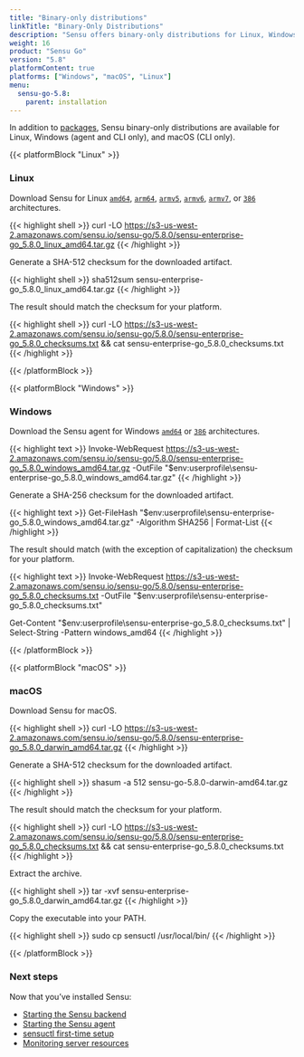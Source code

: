 ```yaml
---
title: "Binary-only distributions"
linkTitle: "Binary-Only Distributions"
description: "Sensu offers binary-only distributions for Linux, Windows, and macOS. Read the guide to learn how to download and verify Sensu binaries."
weight: 16
product: "Sensu Go"
version: "5.8"
platformContent: true
platforms: ["Windows", "macOS", "Linux"]
menu:
  sensu-go-5.8:
    parent: installation
---
```


In addition to [packages][1], Sensu binary-only distributions are available for Linux, Windows (agent and CLI only), and macOS (CLI only).

{{< platformBlock "Linux" >}}

### Linux

Download Sensu for Linux [`amd64`][14], [`arm64`][15], [`armv5`][16], [`armv6`][17], [`armv7`][18], or [`386`][19] architectures.

{{< highlight shell >}}
curl -LO https://s3-us-west-2.amazonaws.com/sensu.io/sensu-go/5.8.0/sensu-enterprise-go_5.8.0_linux_amd64.tar.gz
{{< /highlight >}}

Generate a SHA-512 checksum for the downloaded artifact.

{{< highlight shell >}}
sha512sum sensu-enterprise-go_5.8.0_linux_amd64.tar.gz
{{< /highlight >}}

The result should match the checksum for your platform.

{{< highlight shell >}}
curl -LO https://s3-us-west-2.amazonaws.com/sensu.io/sensu-go/5.8.0/sensu-enterprise-go_5.8.0_checksums.txt && cat sensu-enterprise-go_5.8.0_checksums.txt
{{< /highlight >}}

{{< /platformBlock >}}

{{< platformBlock "Windows" >}}

### Windows

Download the Sensu agent for Windows [`amd64`](https://s3-us-west-2.amazonaws.com/sensu.io/sensu-go/5.8.0/sensu-enterprise-go_5.8.0_windows_amd64.tar.gz) or [`386`](https://s3-us-west-2.amazonaws.com/sensu.io/sensu-go/5.8.0/sensu-enterprise-go_5.8.0_windows_386.tar.gz) architectures.

{{< highlight text >}}
Invoke-WebRequest https://s3-us-west-2.amazonaws.com/sensu.io/sensu-go/5.8.0/sensu-enterprise-go_5.8.0_windows_amd64.tar.gz  -OutFile "$env:userprofile\sensu-enterprise-go_5.8.0_windows_amd64.tar.gz"
{{< /highlight >}}

Generate a SHA-256 checksum for the downloaded artifact.

{{< highlight text >}}
Get-FileHash "$env:userprofile\sensu-enterprise-go_5.8.0_windows_amd64.tar.gz" -Algorithm SHA256 | Format-List
{{< /highlight >}}

The result should match (with the exception of capitalization) the checksum for your platform.

{{< highlight text >}}
Invoke-WebRequest https://s3-us-west-2.amazonaws.com/sensu.io/sensu-go/5.8.0/sensu-enterprise-go_5.8.0_checksums.txt -OutFile "$env:userprofile\sensu-enterprise-go_5.8.0_checksums.txt"

Get-Content "$env:userprofile\sensu-enterprise-go_5.8.0_checksums.txt" | Select-String -Pattern windows_amd64
{{< /highlight >}}

{{< /platformBlock >}}

{{< platformBlock "macOS" >}}

### macOS

Download Sensu for macOS.

{{< highlight shell >}}
curl -LO https://s3-us-west-2.amazonaws.com/sensu.io/sensu-go/5.8.0/sensu-enterprise-go_5.8.0_darwin_amd64.tar.gz
{{< /highlight >}}

Generate a SHA-512 checksum for the downloaded artifact.

{{< highlight shell >}}
shasum -a 512 sensu-go-5.8.0-darwin-amd64.tar.gz
{{< /highlight >}}

The result should match the checksum for your platform.

{{< highlight shell >}}
curl -LO https://s3-us-west-2.amazonaws.com/sensu.io/sensu-go/5.8.0/sensu-enterprise-go_5.8.0_checksums.txt && cat sensu-enterprise-go_5.8.0_checksums.txt
{{< /highlight >}}

Extract the archive.

{{< highlight shell >}}
tar -xvf sensu-enterprise-go_5.8.0_darwin_amd64.tar.gz
{{< /highlight >}}

Copy the executable into your PATH.

{{< highlight shell >}}
sudo cp sensuctl /usr/local/bin/
{{< /highlight >}}

{{< /platformBlock >}}

### Next steps

Now that you’ve installed Sensu:

- [Starting the Sensu backend][2]
- [Starting the Sensu agent][3]
- [sensuctl first-time setup][4]
- [Monitoring server resources][5]

[2]: ../../reference/backend#operation
[3]: ../../reference/agent#operation
[4]: ../../sensuctl/reference#first-time-setup
[5]: ../../guides/monitor-server-resources
[1]: ../install-sensu
[14]: https://s3-us-west-2.amazonaws.com/sensu.io/sensu-go/5.8.0/sensu-enterprise-go_5.8.0_linux_amd64.tar.gz
[15]: https://s3-us-west-2.amazonaws.com/sensu.io/sensu-go/5.8.0/sensu-enterprise-go_5.8.0_linux_arm64.tar.gz
[16]: https://s3-us-west-2.amazonaws.com/sensu.io/sensu-go/5.8.0/sensu-enterprise-go_5.8.0_linux_armv5.tar.gz
[17]: https://s3-us-west-2.amazonaws.com/sensu.io/sensu-go/5.8.0/sensu-enterprise-go_5.8.0_linux_armv6.tar.gz
[18]: https://s3-us-west-2.amazonaws.com/sensu.io/sensu-go/5.8.0/sensu-enterprise-go_5.8.0_linux_armv7.tar.gz
[19]: https://s3-us-west-2.amazonaws.com/sensu.io/sensu-go/5.8.0/sensu-enterprise-go_5.8.0_linux_386.tar.gz
